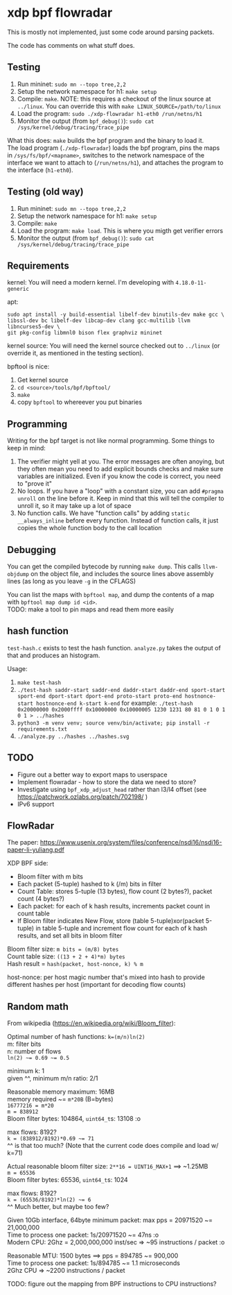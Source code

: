 xdp bpf flowradar
===
This is mostly not implemented, just some code around parsing packets.

The code has comments on what stuff does.

Testing
---
1. Run mininet: `sudo mn --topo tree,2,2`
2. Setup the network namespace for h1: `make setup`
3. Compile: `make`.  NOTE: this requires a checkout of the linux source at
`../linux`.  You can override this with `make LINUX_SOURCE=/path/to/linux`
4. Load the program: `sudo ./xdp-flowradar h1-eth0 /run/netns/h1`
5. Monitor the output (from `bpf_debug()`): `sudo cat /sys/kernel/debug/tracing/trace_pipe`

What this does: `make` builds the bpf program and the binary to load it.  
The load program (`./xdp-flowradar`) loads the bpf program, pins the maps in
`/sys/fs/bpf/<mapname>`, switches to the network namespace of the interface we
want to attach to (`/run/netns/h1`), and attaches the program to the interface
(`h1-eth0`).

Testing (old way)
---
1. Run mininet: `sudo mn --topo tree,2,2`
2. Setup the network namespace for h1: `make setup`
3. Compile: `make`
4. Load the program: `make load`. This is where you migth get verifier errors
5. Monitor the output (from `bpf_debug()`): `sudo cat /sys/kernel/debug/tracing/trace_pipe`

Requirements
---
kernel: You will need a modern kernel.  I'm developing with `4.18.0-11-generic`

apt:
```
sudo apt install -y build-essential libelf-dev binutils-dev make gcc \
libssl-dev bc libelf-dev libcap-dev clang gcc-multilib llvm libncurses5-dev \
git pkg-config libmnl0 bison flex graphviz mininet
```

kernel source: You will need the kernel source checked out to `../linux` (or
override it, as mentioned in the testing section).

bpftool is nice:
1. Get kernel source
2. `cd <source>/tools/bpf/bpftool/`
3. `make`
4. copy `bpftool` to whereever you put binaries

Programming
---
Writing for the bpf target is not like normal programming.  Some things to keep
in mind:

1. The verifier might yell at you.  The error messages are often anoying, but
they often mean you need to add explicit bounds checks and make sure variables
are initialized.  Even if you know the code is correct, you need to "prove it"
2. No loops.  If you have a "loop" with a constant size, you can add `#pragma
unroll` on the line before it.  Keep in mind that this will tell the compiler
to unroll it, so it may take up a lot of space
3. No function calls.  We have "function calls" by adding `static
__always_inline` before every function.  Instead of function calls, it just
copies the whole function body to the call location

Debugging
---
You can get the compiled bytecode by running `make dump`.  This calls
`llvm-objdump` on the object file, and includes the source lines above assembly
lines (as long as you leave `-g` in the CFLAGS)

You can list the maps with `bpftool map`, and dump the contents of a map with
`bpftool map dump id <id>`.  
TODO: make a tool to pin maps and read them more easily

hash function
---
`test-hash.c` exists to test the hash function.  `analyze.py` takes the output
of that and produces an histogram.

Usage:
1. `make test-hash`
2. `./test-hash saddr-start saddr-end daddr-start daddr-end sport-start sport-end dport-start dport-end proto-start proto-end hostnonce-start hostnonce-end k-start k-end`
 for example: `./test-hash 0x20000000 0x2000ffff 0x10000000 0x10000005 1230 1231 80 81 0 1 0 1 0 1 > ../hashes`
3. `python3 -m venv venv; source venv/bin/activate; pip install -r requirements.txt`
4. `./analyze.py ../hashes ../hashes.svg`

TODO
---
- Figure out a better way to export maps to userspace
- Implement flowradar - how to store the data we need to store?
- Investigate using `bpf_xdp_adjust_head` rather than l3/l4 offset (see 
https://patchwork.ozlabs.org/patch/702198/ )
- IPv6 support

FlowRadar
---
The paper: https://www.usenix.org/system/files/conference/nsdi16/nsdi16-paper-li-yuliang.pdf

XDP BPF side:
- Bloom filter with m bits
- Each packet (5-tuple) hashed to k (/m) bits in filter
- Count Table: stores 5-tuple (13 bytes), flow count (2 bytes?), packet count
(4 bytes?)
- Each packet: for each of k hash results, increments packet count in count
table
- If Bloom filter indicates New Flow, store (table 5-tuple)xor(packet 5-tuple)
in table 5-tuple and increment flow count for each of k hash results, and set
all bits in bloom filter

Bloom filter size: `m bits = (m/8) bytes`  
Count table size: `((13 + 2 + 4)*m) bytes`  
Hash result = `hash(packet, host-nonce, k) % m`

host-nonce: per host magic number that's mixed into hash to provide different
hashes per host (important for decoding flow counts)

Random math
---
From wikipedia (https://en.wikipedia.org/wiki/Bloom_filter):

Optimal number of hash functions: `k=(m/n)ln(2)`  
m: filter bits  
n: number of flows  
`ln(2) ~= 0.69 ~= 0.5` 

minimum k: 1  
given ^^, minimum m/n ratio: 2/1

Reasonable memory maximum: 16MB  
memory required ~= `m*20B` (B=bytes)  
`16777216 = m*20`  
`m = 838912`  
Bloom filter bytes: 104864, `uint64_t`s: 13108 :o  

max flows: 8192?  
`k = (838912/8192)*0.69 ~= 71`  
^^ is that too much? (Note that the current code does compile and load w/ k=71)

Actual reasonable bloom filter size: `2**16 = UINT16_MAX+1` ==> ~1.25MB  
`m = 65536`  
Bloom filter bytes: 65536, `uint64_t`s: 1024

max flows: 8192?  
`k = (65536/8192)*ln(2) ~= 6`  
^^ Much better, but maybe too few?

Given 10Gb interface, 64byte minimum packet: max pps = 20971520 ~= 21,000,000  
Time to process one packet: 1s/20971520 ~= 47ns :o  
Modern CPU: 2Ghz = 2,000,000,000 inst/sec => ~95 instructions / packet :o

Reasonable MTU: 1500 bytes  ==> pps = 894785 ~= 900,000  
Time to process one packet: 1s/894785 ~= 1.1 microseconds  
2Ghz CPU => ~2200 instructions / packet

TODO: figure out the mapping from BPF instructions to CPU instructions?
